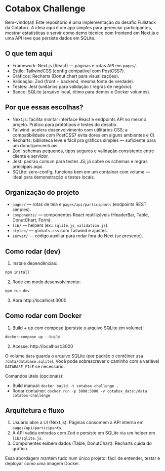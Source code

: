 # Cotabox Challenge 

Bem-vindo(a)! Este repositório é uma implementação do desafio Fullstack da Cotabox. A ideia aqui é um app simples para gerenciar participantes, mostrar estatísticas e servir como demo técnico com frontend em Next.js e uma API leve que persiste dados em SQLite.

## O que tem aqui 
- Framework: Next.js (React) — páginas e rotas API em `pages/`.
- Estilo: TailwindCSS (config compatível com PostCSS7).
- Gráficos: Recharts (Donut chart para visualizações).
- Validação: Zod (front + backend, mesma fonte de verdade).
- Testes: Jest (unitários para validação / regras de negócio).
- Banco: SQLite (arquivo local, ótimo para demos e Docker volumes).

## Por que essas escolhas? 
- Next.js: facilita montar interface React e endpoints API no mesmo projeto. Prático para protótipos e testes do desafio.
- Tailwind: acelera desenvolvimento com utilitários CSS; a compatibilidade com PostCSS7 evita dores em alguns ambientes e CI.
- Recharts: biblioteca leve e fácil pra gráficos simples — suficiente para um donut/percentuais.
- Zod: schemas pequenos, tipos seguros e validação consistente entre cliente e servidor.
- Jest: padrão comum para testes JS; já cobre os schemas e regras principais aqui.
- SQLite: zero-config, funciona bem em um container com volume — ideal para demonstração e testes locais.

## Organização do projeto
- `pages/` — rotas de tela e `pages/api/participants` (endpoints REST simples).
- `components/` — componentes React reutilizáveis (HeaderBar, Table, DonutChart, Form).
- `lib/` — helpers (ex.: `sqlite.js`, `validation.js`).
- `styles/` — `globals.css` com Tailwind e ajustes.
- `server/` — código auxiliar para rodar fora do Next (se presente).

## Como rodar (dev)
1. Instale dependências:

```powershell
npm install
```

2. Rode em modo desenvolvimento:

```powershell
npm run dev
```

3. Abra http://localhost:3000


## Como rodar com Docker 
1. Build + up com compose (persiste o arquivo SQLite em volume):

```powershell
docker-compose up --build
```

2. Acesse: http://localhost:3000

O volume `data` guarda o arquivo SQLite (por padrão o contêiner usa `/data/database.sqlite`). Você pode sobrescrever o caminho com a variável `DATABASE_FILE` se necessário.

Comandos úteis (opcionais):
- Build manual: `docker build -t cotabox-challenge .`
- Rodar container: `docker run -p 3000:3000 -v cotabox_data:/data cotabox-challenge`

## Arquitetura e fluxo 
1. Usuário abre a UI (Next.js). Páginas consomem a API interna em `pages/api/participants`.
2. A API valida entradas com Zod e persiste em SQLite via um helper em `lib/sqlite.js`.
3. Componentes exibem dados (Table, DonutChart). Recharts cuida do gráfico.

Essa abordagem mantém tudo num único projeto: fácil de entender, testar e deployar como uma imagem Docker.

